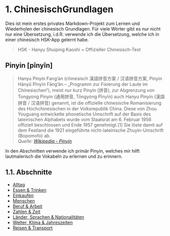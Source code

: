 # 1. ChinesischGrundlagen
Dies ist mein erstes privates Markdown-Projekt zum Lernen und Wiederholen der chinesisch Grundlagen.
Für viele Wörter gibt es nur nicht nur eine Übersetzung, i.d.R. verwende ich die Übersetzung, welche ich in einer chinesisch HSK-App gelernt habe.
> HSK - Hanyu Shuiping Kaoshi = Offizieller Chinesisch-Test 

## Pinyin [pīnyīn]
>Hanyu Pinyin Fang’an (chinesisch 漢語拼音方案 / 汉语拼音方案, Pinyin Hànyǔ Pīnyīn Fāng’àn – „Programm zur Fixierung der Laute im Chinesischen“), meist nur kurz Pinyin (拼音), zur Abgrenzung von Tongyong Pinyin (通用拼音, Tōngyòng Pīnyīn) auch Hanyu Pinyin (漢語拼音 / 汉语拼音) genannt, ist die offizielle chinesische Romanisierung des Hochchinesischen in der Volksrepublik China. Diese von Zhou Youguang entwickelte phonetische Umschrift auf der Basis des lateinischen Alphabets wurde vom Staatsrat am 6. Februar 1956 offiziell beschlossen und Ende 1957 genehmigt.[1] Sie löste damit auf dem Festland die 1921 eingeführte nicht-lateinische Zhuyin-Umschrift (Bopomofo) ab.  
*Quelle: [Wikipedia - Pinyin](https://de.wikipedia.org/wiki/Pinyin)*  

In den Abschnitten verwende ich primär Pinyin, welches mir hilft lautmalerisch die Vokabeln zu erlernen und zu erinnern.

## 1.1. Abschnitte
- [Alltag](Grundlagen/Alltag.md)  
- [Essen & Trinken](Grundlagen/Essen%20&%20Trinken.md)  
- [Einkaufen](Grundlagen/Einkaufen.md)  
- [Menschen](Grundlagen/Menschen.md)  
- [Beruf & Arbeit](Grundlagen/Berufe%20&%20Arbeit.md)  
- [Zahlen & Zeit](Grundlagen/Zahlen%20&%20Zeit.md)  
- [Länder, Sprachen & Nationalitäten](Grundlagen/Länder,%20Sprachen%20&%20Nationalitäten.md)  
- [Wetter, Klima & Jahreszeiten](Grundlagen/Wetter,%20Klima%20&%20Jahreszeiten.md)  
- [Reisen & Transport](Grundlagen/Reisen%20&%20Transport.md)  
